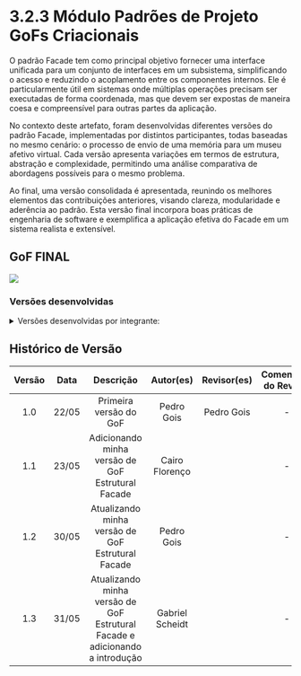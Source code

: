 # 3.2.3 Módulo Padrões de Projeto GoFs Criacionais
O padrão Facade tem como principal objetivo fornecer uma interface unificada para um conjunto de interfaces em um subsistema, simplificando o acesso e reduzindo o acoplamento entre os componentes internos. Ele é particularmente útil em sistemas onde múltiplas operações precisam ser executadas de forma coordenada, mas que devem ser expostas de maneira coesa e compreensível para outras partes da aplicação.

No contexto deste artefato, foram desenvolvidas diferentes versões do padrão Facade, implementadas por distintos participantes, todas baseadas no mesmo cenário: o processo de envio de uma memória para um museu afetivo virtual. Cada versão apresenta variações em termos de estrutura, abstração e complexidade, permitindo uma análise comparativa de abordagens possíveis para o mesmo problema.

Ao final, uma versão consolidada é apresentada, reunindo os melhores elementos das contribuições anteriores, visando clareza, modularidade e aderência ao padrão. Esta versão final incorpora boas práticas de engenharia de software e exemplifica a aplicação efetiva do Facade em um sistema realista e extensível.
## GoF FINAL

<img src="(COLOCAR IMAGEM AQUI)"/>

### Versões desenvolvidas

<details>
<summary>Versões desenvolvidas por integrante:</summary>

<details>
<summary>Versão do Pedro Gois:</summary>

#### Pedro
Interface 
```python
from abc import ABC, abstractmethod
from datetime import datetime
from enum import Enum


# -------------------------
# ENUMS E CLASSES DE SUPORTE
# -------------------------

class Status(Enum):
    PENDENTE = "pendente"
    APROVADA = "aprovada"
    REJEITADA = "rejeitada"


class MidiaDigital(ABC):
    @abstractmethod
    def tipo(self):
        pass


class Imagem(MidiaDigital):
    def __init__(self, caminho_arquivo):
        self.caminho_arquivo = caminho_arquivo

    def tipo(self):
        return "Imagem"


class Video(MidiaDigital):
    def __init__(self, caminho_arquivo):
        self.caminho_arquivo = caminho_arquivo

    def tipo(self):
        return "Video"


# -------------------------
# CLASSE PRODUTO
# -------------------------

class Memoria:
    def __init__(self, descricao, midia, data_envio, status):
        self.descricao = descricao
        self.midia = midia
        self.data_envio = data_envio
        self.status = status

    def __str__(self):
        return (f"Memória enviada em {self.data_envio.strftime('%d/%m/%Y %H:%M:%S')}, "
                f"status: {self.status.name}, descrição: {self.descricao}, "
                f"mídia: {self.midia.tipo()}")


# -------------------------
# PADRÃO BUILDER
# -------------------------

class MemoriaBuilder(ABC):
    @abstractmethod
    def setDescricao(self, descricao): pass

    @abstractmethod
    def setMidia(self, midia): pass

    @abstractmethod
    def build(self): pass


class MemoriaPendenteBuilder(MemoriaBuilder):
    def __init__(self):
        self.descricao = None
        self.midia = None

    def setDescricao(self, descricao):
        self.descricao = descricao
        return self

    def setMidia(self, midia):
        self.midia = midia
        return self

    def build(self):
        return Memoria(
            descricao=self.descricao,
            midia=self.midia,
            data_envio=datetime.now(),
            status=Status.PENDENTE
        )


class DiretorEnvioMemoria:
    def __init__(self, builder: MemoriaBuilder):
        self.builder = builder

    def construirMemoria(self, descricao, midia):
        return self.builder.setDescricao(descricao).setMidia(midia).build()


# -------------------------
# CLASSES DE USUÁRIO
# -------------------------

class Estudante:
    def __init__(self, nome):
        self.nome = nome
        self.minhas_memorias = []

    def adicionar_memoria(self, memoria):
        self.minhas_memorias.append(memoria)


class Administrador:
    def aprovar(self, memoria):
        memoria.status = Status.APROVADA
        print("✔ Memória aprovada.")

    def rejeitar(self, memoria):
        memoria.status = Status.REJEITADA
        print("✖ Memória rejeitada.")


# -------------------------
# PADRÃO FACADE
# -------------------------

class FachadaMemoria:
    def __init__(self, administrador: Administrador):
        self.administrador = administrador

    def enviar_memoria(self, estudante: Estudante, descricao: str, midia: MidiaDigital):
        """
        Estudante envia uma memória com status pendente.
        """
        builder = MemoriaPendenteBuilder()
        diretor = DiretorEnvioMemoria(builder)
        memoria = diretor.construirMemoria(descricao, midia)

        estudante.adicionar_memoria(memoria)
        print("📨 Memória enviada com sucesso! Aguardando aprovação.")
        return memoria

    def aprovar_memoria(self, memoria: Memoria):
        self.administrador.aprovar(memoria)

    def rejeitar_memoria(self, memoria: Memoria):
        self.administrador.rejeitar(memoria)


# -------------------------
# EXEMPLO DE USO
# -------------------------

if __name__ == "__main__":
    admin = Administrador()
    estudante = Estudante("João da Silva")

    fachada = FachadaMemoria(admin)

    # Envio de memória
    memoria = fachada.enviar_memoria(
        estudante,
        descricao="Foto com amigos na faculdade",
        midia=Imagem("fotos/formatura.jpg")
    )

    print(memoria)

    # Aprovação da memória
    fachada.aprovar_memoria(memoria)
    print(memoria)
```

</details>

<details>
<summary>Versão do Cairo Florenço:</summary>

#### Cairo

GoF Estrutural Facade

```python
class ValidadorDeMemoria:
    def validar(self, memoria: Memoria):
        if not memoria.imagem_url:
            raise ValueError("Imagem obrigatória")
        if not memoria.titulo:
            raise ValueError("Título obrigatório")
        if not memoria.descricao:
            raise ValueError("Descrição obrigatória")
        if not memoria.data_memoria:
            raise ValueError("Data da memória obrigatória")

class ArmazenacaoDeMemoria:
    def salvar(self, memoria: Memoria):
        print("Nova memória salva no banco de dados")

class NotificacaoAdmin:
    def notificar(self, memoria: Memoria):
        print("Admin notificado sobre nova memória enviada")

class EnvioDeMemoriaFacade:
    def __init__(self):
        self.validador = ValidadorDeMemoria()
        self.armazenamento = ArmazenacaoDeMemoria()
        self.notificacao = NotificacaoAdmin()

    def enviar_memoria(self, memoria: Memoria):
        self.validador.validar(memoria)
        self.armazenamento.salvar(memoria)
        self.notificacao.notificar(memoria)
        print("Envio concluído com sucesso")
```


</details>

<details>
<summary>Versão do Gabriel Scheidt:</summary>

#### Gabriel Scheidt

```python
from datetime import datetime
from typing import List, Tuple
from memoria_builder import (
    MemoriaBuilder,
    Memoria,
    TipoMidia,
    Visibilidade,
    StatusMemoria,
)


# ---------------- Subsistemas ----------------

class ValidadorDeMemoria:
    def validar(self, memoria: Memoria):
        if not memoria.titulo:
            raise ValueError("Título obrigatório.")
        if not memoria.descricao:
            raise ValueError("Descrição obrigatória.")
        if not memoria.midias or len(memoria.midias) == 0:
            raise ValueError("Deve conter pelo menos uma mídia.")
        if not memoria.nome_autor or not memoria.email_autor:
            raise ValueError("Autor e email obrigatórios.")
        if not isinstance(memoria.visibilidade, Visibilidade):
            raise ValueError("Visibilidade inválida.")
        if not isinstance(memoria.status, StatusMemoria):
            raise ValueError("Status inválido.")
        print("[Validador] Memória validada com sucesso.")

class RepositorioDeMemorias:
    def salvar(self, memoria: Memoria):
        print(f"[DB] Memória '{memoria.titulo}' de {memoria.nome_autor} salva no banco de dados.")

class NotificacaoAdministrativa:
    def enviar_alerta(self, memoria: Memoria):
        print(f"[Notificação] Admin notificado sobre a nova memória: '{memoria.titulo}'.")

class LoggerDeEnvio:
    def registrar(self, memoria: Memoria):
        print(f"[Log] Enviada em: {memoria.data_criacao.isoformat()} | Autor: {memoria.nome_autor}")


# ---------------- Facade ----------------

class EnvioMemoriaFacade:
    def __init__(self):
        self.validador = ValidadorDeMemoria()
        self.repositorio = RepositorioDeMemorias()
        self.notificador = NotificacaoAdministrativa()
        self.logger = LoggerDeEnvio()

    def enviar_memoria(
        self,
        titulo: str,
        descricao: str,
        midias: List[Tuple[TipoMidia, str]],
        nome_autor: str,
        email_autor: str,
        categorias: List[str],
        visibilidade: Visibilidade = Visibilidade.PUBLICO,
        status: StatusMemoria = StatusMemoria.PENDENTE
    ) -> Memoria:
        builder = MemoriaBuilder()
        builder.com_titulo(titulo)\
               .com_descricao(descricao)\
               .com_autor(nome_autor, email_autor)\
               .com_visibilidade(visibilidade)\
               .com_status_manual(status)\
               .com_categorias(categorias)

        for tipo, caminho in midias:
            builder.adicionar_midia(tipo, caminho)

        memoria = builder.build()

        self.validador.validar(memoria)
        self.repositorio.salvar(memoria)
        self.notificador.enviar_alerta(memoria)
        self.logger.registrar(memoria)

        print("[Facade] Envio da memória concluído com sucesso.")
        return memoria
```
</details>

</details>




## Histórico de Versão

| Versão | Data | Descrição | Autor(es) | Revisor(es) | Comentário do Revisor |
| :-: | :-: | :-: | :-: | :-: | :-: |
| 1.0 | 22/05 | Primeira versão do GoF | Pedro Gois | Pedro Gois | - |
| 1.1 | 23/05 | Adicionando minha versão de GoF Estrutural Facade | Cairo Florenço | | - |
| 1.2 | 30/05 | Atualizando minha versão de GoF Estrutural Facade | Pedro Gois | | - |
| 1.3 | 31/05 | Atualizando minha versão de GoF Estrutural Facade e adicionando a introdução | Gabriel Scheidt | | - |